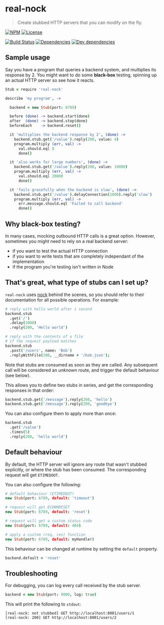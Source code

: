 # real-nock

> Create stubbed HTTP servers that you can modify on the fly.

[![NPM](http://img.shields.io/npm/v/real-nock.svg?style=flat)](https://npmjs.org/package/real-nock)
[![License](http://img.shields.io/npm/l/real-nock.svg?style=flat)](https://github.com/TabDigital/real-nock)

[![Build Status](http://img.shields.io/travis/TabDigital/real-nock.svg?style=flat)](http://travis-ci.org/TabDigital/real-nock)
[![Dependencies](http://img.shields.io/david/TabDigital/real-nock.svg?style=flat)](https://david-dm.org/TabDigital/real-nock)
[![Dev dependencies](http://img.shields.io/david/dev/TabDigital/real-nock.svg?style=flat)](https://david-dm.org/TabDigital/real-nock)

## Sample usage

Say you have a program that queries a backend system, and multiplies its response by 2.
You might want to do some **black-box** testing, spinning up an actual HTTP server
so see how it reacts.

```coffee
Stub = require 'real-nock'

describe 'my program', ->

  backend = new Stub(port: 6789)

  before (done) -> backend.start(done)
  after  (done) -> backend.stop(done)
  beforeEach    -> backend.reset()

  it 'multiplies the backend response by 2', (done) ->
    backend.stub.get('/value').reply(200, value: 4)
    program.multiply (err, val) ->
      val.should.eql 8
      done()

  it 'also works for large numbers', (done) ->
    backend.stub.get('/value').reply(200, value: 10000)
    program.multiply (err, val) ->
      val.should.eql 20000
      done()

  it 'fails gracefully when the backend is slow', (done) ->
    backend.stub.get('/value').delayConnection(1000).reply('slow')
    program.multiply (err, val) ->
      err.message.should.eql 'Failed to call backend'
      done()
```

## Why black-box testing?

In many cases, mocking outbound HTTP calls is a great option.
However, sometimes you might need to rely on a real backend server:

- if you want to test the actual HTTP connection
- if you want to write tests that are completely independant of the implementation
- if the program you're testing isn't written in Node

## That's great, what type of stubs can I set up?

`real-nock` uses [nock](https://github.com/pgte/nock) behind the scenes,
so you should refer to their documentation for all possible operations.
For example:

```coffee
# reply with hello world after 1 second
backend.stub
  .get('/')
  .delay(1000)
  .reply(200, 'Hello world')

# reply with the contents of a file
# if the request payload matches
backend.stub
  .post('/users', name: 'Bob')
  .replyWithFile(200, __dirname + '/bob.json');
```

Note that stubs are consumed as soon as they are called.
Any subsequent call will be considered an *unknown* route,
and trigger the default behaviour (see below).

This allows you to define two stubs in series,
and get the corresponding responses in that order:

```coffee
backend.stub.get('/message').reply(200, 'hello')
backend.stub.get('/message').reply(200, 'goodbye')
```

You can also configure them to apply more than once:

```coffee
backend.stub
  .get('/value')
  .times(5)
  .reply(200, 'hello world')
```

## Default behaviour

By default, the HTTP server will ignore any route that wasn't stubbed explicitly,
or where the stub has been consumed. The corresponding request will get `ETIMEDOUT`.

You can also configure the following:

```coffee
# default behaviour (ETIMEDOUT)
new Stub(port: 6789, default: 'timeout')

# request will get ECONNRESET
new Stub(port: 6789, default: 'reset')

# request will get a custom status code
new Stub(port: 6789, default: 404)

# apply a custom (req, res) function
new Stub(port: 6789, default: myHandler)
```

This behaviour can be changed at runtime by setting the `default` property.

```coffee
backend.default = 'reset'
```

## Troubleshooting

For debugging, you can log every call received by the stub server.

```coffee
backend = new Stub(port: 9000, log: true)
```

This will print the following to `stdout`:

```
[real-nock: not stubbed] GET http://localhost:8001/users/1
[real-nock: 200] GET http://localhost:8001/users/2
```
